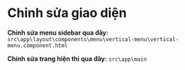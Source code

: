 # Chỉnh sửa giao diện
**Chỉnh sửa menu sidebar qua đây:** ```src\app\layout\components\menu\vertical-menu\vertical-menu.component.html```

**Chỉnh sửa trang hiện thi qua đây:** ```src\app\main```

